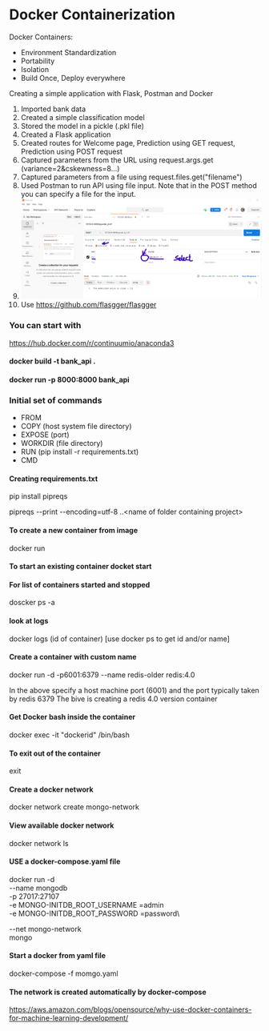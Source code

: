 # Docker Containerization


Docker Containers:

- Environment Standardization
- Portability
- Isolation
- Build Once, Deploy everywhere


Creating a simple application with Flask, Postman and Docker

1. Imported bank data 
2. Created a simple classification model
3. Stored the model in a pickle (.pkl file)
4. Created a Flask application
5. Created routes for Welcome page, Prediction using GET request, Prediction using POST request
6. Captured parameters from the URL using request.args.get (variance=2&cskewness=8...)
7. Captured parameters from a file using request.files.get("filename")
8. Used Postman to run API using file input. Note that in the POST method you can specify a file for the input.
9. ![Using postman for flask API](https://github.com/sjtalkar/DockerContainerization/blob/main/UsePostmantosendTestFile.png)
10. Use https://github.com/flasgger/flasgger



### You can start with
https://hub.docker.com/r/continuumio/anaconda3


#### docker build -t bank_api .
#### docker run -p 8000:8000 bank_api

### Initial set of commands

- FROM   
- COPY    (host system file directory)
- EXPOSE  (port)
- WORKDIR (file directory)
- RUN      (pip install -r requirements.txt)
- CMD


#### Creating requirements.txt
pip install pipreqs

pipreqs  --print  --encoding=utf-8 ..\<name of folder containing project>


#### To create a new container from image

docker run


#### To start an existing container docket start


#### For list of containers started and stopped
doscker ps -a

#### look at logs
docker logs (id of container) [use docker ps to get id and/or name]

#### Create a container with custom name
docker run -d -p6001:6379 --name redis-older   redis:4.0

In the above specify a host machine port (6001) and the port typically taken by redis 6379 The bive is creating a redis 4.0 version container

#### Get Docker bash inside the container

docker exec -it "dockerid"  /bin/bash

#### To exit out of the container
exit


#### Create a docker network

docker network create mongo-network



#### View available docker network

docker network ls


#### USE a docker-compose.yaml file

docker run -d\
--name   mongodb\
-p 27017:27107\
-e MONGO-INITDB_ROOT_USERNAME
=admin\
-e MONGO-INITDB_ROOT_PASSWORD
=password\

--net mongo-network\
mongo


#### Start a docker from yaml file

docker-compose -f momgo.yaml


#### The network is created automatically by docker-compose


https://aws.amazon.com/blogs/opensource/why-use-docker-containers-for-machine-learning-development/
